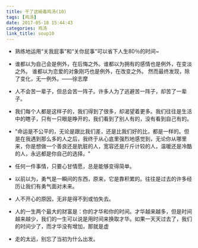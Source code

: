 ```yaml
---
title: 干了这碗毒鸡汤(10)
tags: [鸡汤]
date: 2017-05-18 15:44:43
categories: 鸡汤
link_title: soup10
---
```

- 熟练地运用“关我屁事”和“关你屁事”可以省下人生80％的时间~

- 谁都以为自己会是例外，在后悔之外。谁都以为拥有的感情也是例外，在变淡之外。 谁都以为恋爱的对象刚巧也是例外，在改变之外。 然而最终发现，除了变化，无一例外。——徐志摩

- 人不会苦一辈子，但总会苦一阵子。许多人为了逃避苦一阵子，却苦了一辈子。

<!--more-->

- 我们每个人都是这样子的，我们得到了很多，却渴望着更多。我们往往是生活中的瞎子，只有一只眼是睁开的，我们看到了别人有的，没有看到自己有的。

- "命运是不公平的，无论是跟比我们差，还是比我们好的比，都是一样的。但是在我遇到那么多的人之后，我终于从心底里强烈地感觉到，无论你从哪里来，你是想做一个善良还是肮脏的人，宽容还是斤斤计较的人，温暖还是冷酷的人，永远都是你自己的选择。"


- 任何一件事情，只要心甘情愿，总是能够变得简单。

- 以前以为，勇气是一瞬间的东西，原来，它是靠积累的。往往是过去的许多经历让我们有勇气面对未来。

- 人不开心的原因，无非是得不到或怕失去。

- 人的一生两个最大的财富是：你的才华和你的时间。才华越来越多，但是时间越来越少，我们的一生可以说是用时间来换取才华。如果一天天过去了，我们的时间少了，而才华没有增加，那就是虚


- 走的太远，别忘了当初为什么出发。

